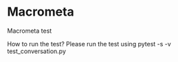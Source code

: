 # Macrometa
Macrometa test

How to run the test?
Please run the test using pytest -s -v test_conversation.py
